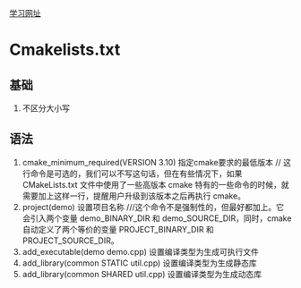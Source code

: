 [学习网址](https://blog.csdn.net/afei__/article/details/81201039)
# Cmakelists.txt
## 基础
1. 不区分大小写
## 语法
1. cmake_minimum_required(VERSION 3.10) 指定cmake要求的最低版本 //
这行命令是可选的，我们可以不写这句话，但在有些情况下，如果 CMakeLists.txt 文件中使用了一些高版本 cmake 特有的一些命令的时候，就需要加上这样一行，提醒用户升级到该版本之后再执行 cmake。
2. project(demo) 设置项目名称 ///这个命令不是强制性的，但最好都加上。它会引入两个变量 demo_BINARY_DIR 和 demo_SOURCE_DIR，同时，cmake 自动定义了两个等价的变量 PROJECT_BINARY_DIR 和 PROJECT_SOURCE_DIR。
3. add_executable(demo demo.cpp) 设置编译类型为生成可执行文件
4. add_library(common STATIC util.cpp) 设置编译类型为生成静态库
5. add_library(common SHARED util.cpp) 设置编译类型为生成动态库

